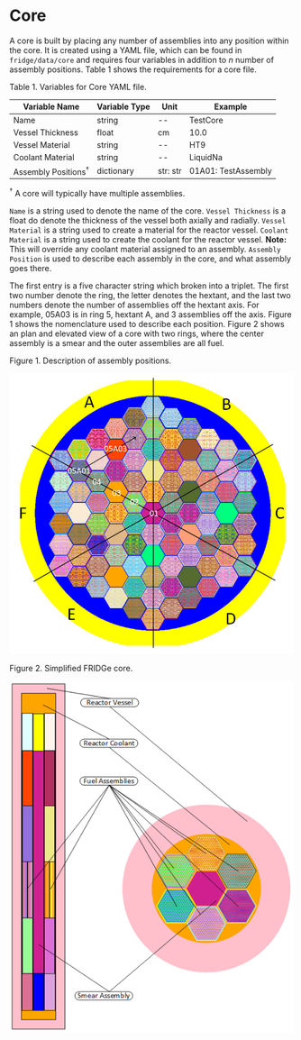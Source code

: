 # Core

A core is built by placing any number of assemblies into any position within the core.
It is created using a YAML file, which can be found in `fridge/data/core` and requires four variables in addition to $n$ number of assembly positions.
Table 1 shows the requirements for a core file.

Table 1. Variables for Core YAML file.

|Variable Name   | Variable Type | Unit | Example|
|----------------|---------------|------|--------|
|Name  | string | -- | TestCore|
|Vessel Thickness | float | cm | 10.0|
|Vessel Material | string | -- | HT9|
|Coolant Material | string | -- | LiquidNa|
|Assembly Positions<sup>&dagger;</sup> | dictionary | str: str | 01A01: TestAssembly|

<sup>&dagger;</sup> A core will typically have multiple assemblies.

`Name` is a string used to denote the name of the core.
`Vessel Thickness` is a float do denote the thickness of the vessel both axially and radially.
`Vessel Material` is a string used to create a material for the reactor vessel.
`Coolant Material` is a string used to create the coolant for the reactor vessel.
**Note:** This will override any coolant material assigned to an assembly.
`Assembly Position` is used to describe each assembly in the core, and what assembly goes there.

The first entry is a five character string which broken into a triplet.
The first two number denote the ring, the letter denotes the hextant, and the last two numbers denote the number of assemblies off the hextant axis.
For example, 05A03 is in ring 5, hextant A, and 3 assemblies off the axis.
Figure 1 shows the nomenclature used to describe each position.
Figure 2 shows an plan and elevated view of a core with two rings, where the center assembly is a smear and the outer assemblies are all fuel.

Figure 1. Description of assembly positions.

![Core](FullCore.PNG)

Figure 2. Simplified FRIDGe core.

![Core](SimpleCore.png)
